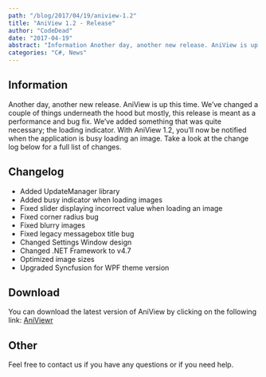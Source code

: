 ```yaml
---
path: "/blog/2017/04/19/aniview-1.2"
title: "AniView 1.2 - Release"
author: "CodeDead"
date: "2017-04-19"
abstract: "Information Another day, another new release. AniView is up this time. We’ve changed a couple of things underneath the hood but mostly, this release is meant as a performance and bug fix. We’ve added something that was quite necessary; the loading..."
categories: "C#, News"
---
```

## Information

Another day, another new release. AniView is up this time. We’ve changed a couple of things underneath the hood but mostly, this release is meant as a performance and bug fix. We’ve added something that was quite necessary; the loading indicator. With AniView 1.2, you’ll now be notified when the application is busy loading an image. Take a look at the change log below for a full list of changes.

## Changelog

* Added UpdateManager library
* Added busy indicator when loading images
* Fixed slider displaying incorrect value when loading an image
* Fixed corner radius bug
* Fixed blurry images
* Fixed legacy messagebox title bug
* Changed Settings Window design
* Changed .NET Framework to v4.7
* Optimized image sizes
* Upgraded Syncfusion for WPF theme version

## Download

You can download the latest version of AniView by clicking on the following link:
<a href="/software/aniview">AniViewr</a>

## Other

Feel free to contact us if you have any questions or if you need help.
